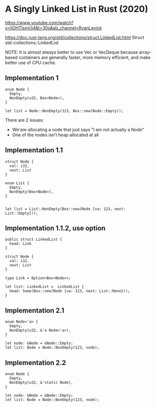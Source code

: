 # A Singly Linked List in Rust (2020)
https://www.youtube.com/watch?v=IiDHTIsmUi4&t=30s&ab_channel=RyanLevick


https://doc.rust-lang.org/std/collections/struct.LinkedList.html
Struct std::collections::LinkedList

NOTE: It is almost always better to use Vec or VecDeque because array-based containers are generally faster, more memory efficient, and make better use of CPU cache.


## Implementation 1
```
enum Node {
  Empty,
  NonEmpty(u32, Box<Node>),
}

let list = Node::NonEmpty(123, Box::new(Node::Empty));
```
There are 2 issues:
- We'are allocating a node that just says "I am not actually a Node"
- One of the nodes isn't heap allocated at all



## Implementation 1.1
```
struct Node {
  val: i32,
  next: List
}

enum List {
  Empty,
  NonEmpty(Box<Node>),
}


let list = List::NonEmpty(Box::new(Node {va: 123, next: List::Empty}));
```



## Implementation 1.1.2, use option 
```
public struct LinkedList {
  head: Link
}

struct Node {
  val: i32,
  next: List
}

type Link = Option<Box<Node>>;

let list: LinkedList =  LinkedList {
  head: Some(Box::new(Node {va: 123, next: List::None}));
}
```



## Implementation 2.1
```
enum Node<'a> {
  Empty,
  NonEmpty(u32, &'a Node<'a>),
}

let node: &Node = &Node::Empty;
let list: Node = Node::NonEmpty(123, node);
```



## Implementation 2.2
```
enum Node {
  Empty,
  NonEmpty(u32, &'static Node),
}

let node: &Node = &Node::Empty;
let list: Node = Node::NonEmpty(123, node);
```




